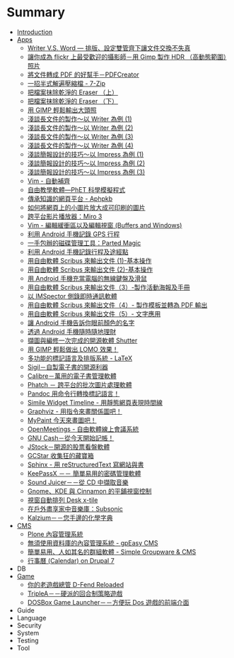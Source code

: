 # Summary

* [Introduction](README.md)
* [Apps](APP/README.md)
   * [Writer V.S. Word — 排版、設定雙管齊下讓文件交換不失真](APP/Apps-200807-Writer.md)
   * [讓你成為 flickr 上最受歡迎的攝影師－用 Gimp 製作 HDR （高動態範圍）照片](APP/Apps-200809-Gimp.md)
   * [將文件轉成 PDF 的好幫手－PDFCreator](APP/Apps-200809-PDFCreator.md)
   * [一招半式解遍壓縮檔 - 7-Zip](APP/Apps-200812-7zip.md)
   * [把檔案抹除乾淨的 Eraser （上）](APP/Apps-200812-Eraser1.md)
   * [把檔案抹除乾淨的 Eraser （下）](APP/Apps-200812-Eraser2.md)
   * [用 GIMP 輕鬆輸出大頭照](APP/Apps-200904-GIMP.md)
   * [淺談長文件的製作～以 Writer 為例 (1)](APP/Apps-200905-Writer1.md)
   * [淺談長文件的製作～以 Writer 為例 (2)](APP/Apps-200905-Writer2.md)
   * [淺談長文件的製作～以 Writer 為例 (3)](APP/Apps-200905-Writer3.md)
   * [淺談長文件的製作～以 Writer 為例 (4)](APP/Apps-200905-Writer4.md)
   * [淺談簡報設計的技巧～以 Impress 為例 (1)](APP/Apps-200909-Impress1.md)
   * [淺談簡報設計的技巧～以 Impress 為例 (2)](APP/Apps-200909-Impress2.md)
   * [淺談簡報設計的技巧～以 Impress 為例 (3)](APP/Apps-200910-Impress3.md)
   * [Vim - 自動補齊](APP/Apps-200912-vim.md)
   * [自由教學軟體—PhET 科學模擬程式](APP/Apps-201003-PhET.md)
   * [傳承知識的網頁平台 - Aphpkb](APP/Apps-201005-Aphpkb.md)
   * [如何將網頁上的小圖片放大成可印刷的圖片](APP/Apps-201005-pics.md)
   * [跨平台影片播放器：Miro 3](APP/Apps-201006-Miro3.md)
   * [Vim - 編輯緩衝區以及編輯視窗 (Buffers and Windows)](APP/Apps-201006-Vim.md)
   * [利用 Android 手機記錄 GPS 行程](APP/Apps-201008-GPS.md)
   * [一手包辦的磁碟管理工具：Parted Magic](APP/Apps-201009-PartedMagic.md)
   * [利用 Android 手機記錄行程及途經點](APP/Apps-201010-Android.md)
   * [用自由軟體 Scribus 來輸出文件 (1)-基本操作](APP/Apps-201010-Scribus1.md)
   * [用自由軟體 Scribus 來輸出文件 (2)-基本操作](APP/Apps-201011-Scribus2.md)
   * [用 Android 手機充當電腦的無線鍵盤及滑鼠](APP/Apps-201012-Android.md)
   * [用自由軟體 Scribus 來輸出文件（3）-製作活動海報及手冊](APP/Apps-201012-Scribus3.md)
   * [以 IMSpector 側錄即時通訊軟體](APP/Apps-201101-IMSpector.md)
   * [用自由軟體 Scribus 來輸出文件（4）- 製作模板並轉為 PDF 輸出](APP/Apps-201101-Scribus4.md)
   * [用自由軟體 Scribus 來輸出文件（5）- 文字應用](APP/Apps-201102-Scribus5.md)
   * [讓 Android 手機告訴你眼前顏色的名字](APP/Apps-201104-Android.md)
   * [透過 Android 手機隨時隨地理財](APP/Apps-201108-Android.md)
   * [擷圖與編修一次完成的開源軟體 Shutter](APP/Apps-201109-Shutter.md)
   * [用 GIMP 輕鬆做出 LOMO 效果！](APP/Apps-201202-GIMP.md)
   * [多功能的標記語言及排版系統 - LaTeX](APP/Apps-201203-LaTeX.md)
   * [Sigil－自製電子書的開源利器](APP/Apps-201206-Sigil.md)
   * [Calibre－萬用的電子書管理軟體](APP/Apps-201207-Calibre.md)
   * [Phatch － 跨平台的批次圖片處理軟體](APP/Apps-201208-Phatch.md)
   * [Pandoc 用命令行轉換標記語言！](APP/Apps-201209-Pandoc.md)
   * [Simile Widget Timeline - 用靜態網頁表現時間線](APP/Apps-201209-SWT.md)
   * [Graphviz - 用指令來畫關係圖吧！](APP/Apps-201210-Graphviz.md)
   * [MyPaint 今天來畫圖吧！](APP/Apps-201210-MyPaint.md)
   * [OpenMeetings - 自由軟體線上會議系統](APP/Apps-201210-OpenMeetings.md)
   * [GNU Cash－從今天開始記帳！](APP/Apps-201303-GNUCash.md)
   * [JStock－開源的股票看盤軟體](APP/Apps-201304-JStock.md)
   * [GCStar 收集狂的藏寶箱](APP/Apps-201306-GCStar.md)
   * [Sphinx - 用 reStructuredText 寫網站與書](APP/Apps-201307-Sphinx.md)
   * [KeePassX －－ 簡單易用的密碼管理軟體](APP/Apps-201309-KeePassX.md)
   * [Sound Juicer－－從 CD 中擷取音樂](APP/Apps-201310-SoundJuicer.md)
   * [Gnome、KDE 與 Cinnamon 的平鋪視窗控制](APP/Apps-201403-Cinnamon.md)
   * [視窗自動排列 Desk x-tile](APP/Apps-20100412-Deskxlite.md)
   * [在戶外盡享家中音樂庫：Subsonic](APP/Apps-20100802-Subsonic.md)
   * [Kalzium－－您手邊的化學字典](APP/Apps-20131127-Kalzium.md)
* [CMS](CMS/README.md)
   * [Plone 內容管理系統](CMS/CMS-200808-Plone.md)
   * [無須使用資料庫的內容管理系統 - gpEasy CMS](CMS/CMS-201008-gpEasyCMS.md)
   * [簡單易用、人如其名的群組軟體 - Simple Groupware & CMS](CMS/CMS-201101-SGCMS.md)
   * [行事曆 (Calendar) on Drupal 7](CMS/CMS-201301-Drupal7.md)
* DB
* [Game](Game/README.md)
   * [你的老遊戲總管 D-Fend Reloaded](Game/Game-201104-DFend.md)
   * [TripleA－－硬派的回合制策略遊戲](Game/Game-201311-TripleA.md)
   * [DOSBox Game Launcher－－方便玩 Dos 遊戲的前端介面](Game/Game-20131213-DOSBox.md)
* Guide
* Language
* Security
* System
* Testing
* Tool